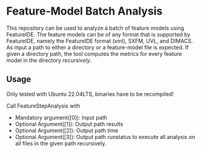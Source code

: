 # Feature-Model Batch Analysis
This repository can be used to analyze a batch of feature models using FeatureIDE. The feature models can be of any format that is supported by FeatureIDE, namely the FeatureIDE format (xml), SXFM, UVL, and DIMACS.
As input a path to either a directory or a feature-model file is expected. If given a directory path, the tool computes the metrics for every feature model in the directory *recursively*.

## Usage
Only tested with Ubuntu 22.04LTS, binaries have to be recompiled!

Call FeatureStepAnalysis with 
 - Mandatory argument([0]): Input path
 - Optional Argument([1]): Output path results
 - Optional Argument([2]): Output path time
 - Optional Argument([3]): Output path runstatus
to execute all analysis on all files in the given path recursively.